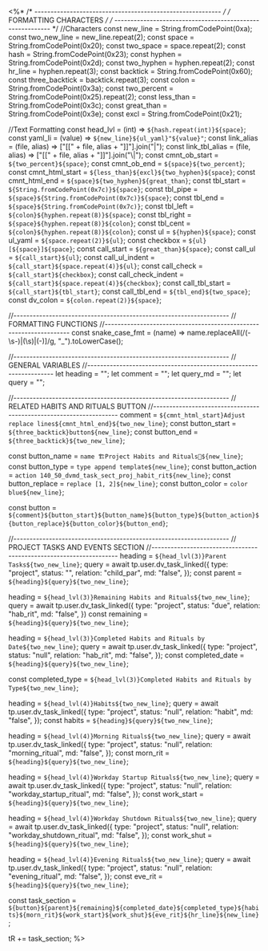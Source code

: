 <%*
/* ---------------------------------------------------------- */
/*                    FORMATTING CHARACTERS                   */
/* ---------------------------------------------------------- */
//Characters
const new_line = String.fromCodePoint(0xa);
const two_new_line = new_line.repeat(2);
const space = String.fromCodePoint(0x20);
const two_space = space.repeat(2);
const hash = String.fromCodePoint(0x23);
const hyphen = String.fromCodePoint(0x2d);
const two_hyphen = hyphen.repeat(2);
const hr_line = hyphen.repeat(3);
const backtick = String.fromCodePoint(0x60);
const three_backtick = backtick.repeat(3);
const colon = String.fromCodePoint(0x3a);
const two_percent = String.fromCodePoint(0x25).repeat(2);
const less_than = String.fromCodePoint(0x3c);
const great_than = String.fromCodePoint(0x3e);
const excl = String.fromCodePoint(0x21);

//Text Formatting
const head_lvl = (int) => `${hash.repeat(int)}${space}`;
const yaml_li = (value) => `${new_line}${ul_yaml}"${value}"`;
const link_alias = (file, alias) => ["[[" + file, alias + "]]"].join("|");
const link_tbl_alias = (file, alias) => ["[[" + file, alias + "]]"].join("\\|");
const cmnt_ob_start = `${two_percent}${space}`;
const cmnt_ob_end = `${space}${two_percent}`;
const cmnt_html_start = `${less_than}${excl}${two_hyphen}${space}`;
const cmnt_html_end = `${space}${two_hyphen}${great_than}`;
const tbl_start = `${String.fromCodePoint(0x7c)}${space}`;
const tbl_pipe = `${space}${String.fromCodePoint(0x7c)}${space}`;
const tbl_end = `${space}${String.fromCodePoint(0x7c)}`;
const tbl_left = `${colon}${hyphen.repeat(8)}${space}`;
const tbl_right = `${space}${hyphen.repeat(8)}${colon}`;
const tbl_cent = `${colon}${hyphen.repeat(8)}${colon}`;
const ul = `${hyphen}${space}`;
const ul_yaml = `${space.repeat(2)}${ul}`;
const checkbox = `${ul}[${space}]${space}`;
const call_start = `${great_than}${space}`;
const call_ul = `${call_start}${ul}`;
const call_ul_indent = `${call_start}${space.repeat(4)}${ul}`;
const call_check = `${call_start}${checkbox}`;
const call_check_indent = `${call_start}${space.repeat(4)}${checkbox}`;
const call_tbl_start = `${call_start}${tbl_start}`;
const call_tbl_end = `${tbl_end}${two_space}`;
const dv_colon = `${colon.repeat(2)}${space}`;

//-------------------------------------------------------------------
// FORMATTING FUNCTIONS
//-------------------------------------------------------------------
const snake_case_fmt = (name) =>
  name.replaceAll(/(\-\s\-)|(\s)|(\-)]/g, "_").toLowerCase();

//-------------------------------------------------------------------
// GENERAL VARIABLES
//-------------------------------------------------------------------
let heading = "";
let comment = "";
let query_md = "";
let query = "";

//-------------------------------------------------------------------
// RELATED HABITS AND RITUALS BUTTON
//-------------------------------------------------------------------
comment = `${cmnt_html_start}Adjust replace lines${cmnt_html_end}${two_new_line}`;
const button_start = `${three_backtick}button${new_line}`;
const button_end = `${three_backtick}${two_new_line}`;

const button_name = `name 🏗️Project Habits and Rituals🤖${new_line}`;
const button_type = `type append template${new_line}`;
const button_action = `action 140_50_dvmd_task_sect_proj_habit_rit${new_line}`;
const button_replace = `replace [1, 2]${new_line}`;
const button_color = `color blue${new_line}`;

const button = `${comment}${button_start}${button_name}${button_type}${button_action}${button_replace}${button_color}${button_end}`;

//-------------------------------------------------------------------
// PROJECT TASKS AND EVENTS SECTION
//-------------------------------------------------------------------
heading = `${head_lvl(3)}Parent Tasks${two_new_line}`;
query = await tp.user.dv_task_linked({
  type: "project",
  status: "",
  relation: "child_par",
  md: "false",
});
const parent = `${heading}${query}${two_new_line}`;

heading = `${head_lvl(3)}Remaining Habits and Rituals${two_new_line}`;
query = await tp.user.dv_task_linked({
  type: "project",
  status: "due",
  relation: "hab_rit",
  md: "false",
})
const remaining = `${heading}${query}${two_new_line}`;

heading = `${head_lvl(3)}Completed Habits and Rituals by Date${two_new_line}`;
query = await tp.user.dv_task_linked({
  type: "project",
  status: "null",
  relation: "hab_rit",
  md: "false",
});
const completed_date = `${heading}${query}${two_new_line}`;

const completed_type = `${head_lvl(3)}Completed Habits and Rituals by Type${two_new_line}`;

heading = `${head_lvl(4)}Habits${two_new_line}`;
query = await tp.user.dv_task_linked({
  type: "project",
  status: "null",
  relation: "habit",
  md: "false",
});
const habits = `${heading}${query}${two_new_line}`;

heading = `${head_lvl(4)}Morning Rituals${two_new_line}`;
query = await tp.user.dv_task_linked({
  type: "project",
  status: "null",
  relation: "morning_ritual",
  md: "false",
});
const morn_rit = `${heading}${query}${two_new_line}`;

heading = `${head_lvl(4)}Workday Startup Rituals${two_new_line}`;
query = await tp.user.dv_task_linked({
  type: "project",
  status: "null",
  relation: "workday_startup_ritual",
  md: "false",
});
const work_start = `${heading}${query}${two_new_line}`;

heading = `${head_lvl(4)}Workday Shutdown Rituals${two_new_line}`;
query = await tp.user.dv_task_linked({
  type: "project",
  status: "null",
  relation: "workday_shutdown_ritual",
  md: "false",
});
const work_shut = `${heading}${query}${two_new_line}`;

heading = `${head_lvl(4)}Evening Rituals${two_new_line}`;
query = await tp.user.dv_task_linked({
  type: "project",
  status: "null",
  relation: "evening_ritual",
  md: "false",
});
const eve_rit = `${heading}${query}${two_new_line}`;

const task_section = `${button}${parent}${remaining}${completed_date}${completed_type}${habits}${morn_rit}${work_start}${work_shut}${eve_rit}${hr_line}${new_line}`;

tR += task_section;
%>